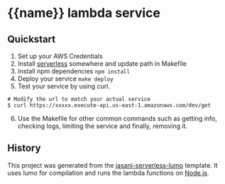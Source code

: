 # {{name}} lambda service

## Quickstart

1. Set up your AWS Credentials
2. Install [serverless][] somewhere and update path in Makefile
3. Install npm dependencies `npm install`
4. Deploy your service `make deploy`
5. Test your service by using curl.

```shell
# Modify the url to match your actual service
$ curl https://xxxxx.execute-api.us-east-1.amazonaws.com/dev/get
```

6. Use the Makefile for other common commands such as getting info,
   checking logs, limiting the service and finally, removing it.


## History

This project was generated from the [jasani-serverless-lumo][]
template.  It uses lumo for compilation and runs the lambda functions
on [Node.js][].

[jasani-serverless-lumo]: https://github.com/hiteshjasani/jasani-serverless-lumo-template
[Node.js]: https://nodejs.org/
[serverless]: https://serverless.com
